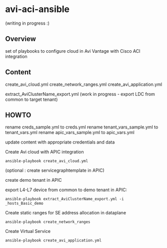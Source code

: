 # avi-aci-ansible
(writing in progress :)

## Overview
set of playbooks to configure cloud in Avi Vantage with Cisco ACI integration

## Content

create_avi_cloud.yml
create_network_ranges.yml
create_avi_application.yml

extract_AviClusterName_export.yml (work in progress - export LDC from common to target tenant)


## HOWTO

rename creds_sample.yml to creds.yml
rename tenant_vars_sample.yml to tenant_vars.yml
rename apic_vars_sample.yml to apic_vars.yml

update content with appropriate credentials and data

Create Avi cloud with APIC integration

```
ansible-playbook create_avi_cloud.yml
```

(optional : create servicegraphtemplate in APIC)

create demo tenant in APIC

export L4-L7 device from common to demo tenant in APIC:

```
ansible-playbook extract_AviClusterName_export.yml -i _hosts_Basic_demo
```


Create static ranges for SE address allocation in dataplane 
```
ansible-playbook create_network_ranges
```


Create Virtual Service
```
ansible-playbook create_avi_application.yml
```
